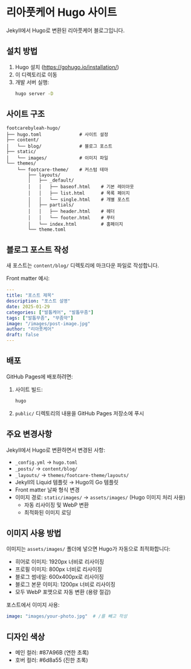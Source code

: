 # 리아풋케어 Hugo 사이트

Jekyll에서 Hugo로 변환된 리아풋케어 블로그입니다.

## 설치 방법

1. Hugo 설치 (https://gohugo.io/installation/)
2. 이 디렉토리로 이동
3. 개발 서버 실행:
   ```bash
   hugo server -D
   ```

## 사이트 구조

```
footcarebyleah-hugo/
├── hugo.toml              # 사이트 설정
├── content/
│   └── blog/              # 블로그 포스트
├── static/
│   └── images/            # 이미지 파일
└── themes/
    └── footcare-theme/    # 커스텀 테마
        ├── layouts/
        │   ├── _default/
        │   │   ├── baseof.html    # 기본 레이아웃
        │   │   ├── list.html      # 목록 페이지
        │   │   └── single.html    # 개별 포스트
        │   ├── partials/
        │   │   ├── header.html    # 헤더
        │   │   └── footer.html    # 푸터
        │   └── index.html         # 홈페이지
        └── theme.toml
```

## 블로그 포스트 작성

새 포스트는 `content/blog/` 디렉토리에 마크다운 파일로 작성합니다.

Front matter 예시:
```yaml
---
title: "포스트 제목"
description: "포스트 설명"
date: 2025-01-29
categories: ["발톱케어", "발톱무좀"]
tags: ["발톱무좀", "무좀약"]
image: "/images/post-image.jpg"
author: "리아풋케어"
draft: false
---
```

## 배포

GitHub Pages에 배포하려면:

1. 사이트 빌드:
   ```bash
   hugo
   ```

2. `public/` 디렉토리의 내용을 GitHub Pages 저장소에 푸시

## 주요 변경사항

Jekyll에서 Hugo로 변환하면서 변경된 사항:

- `_config.yml` → `hugo.toml`
- `_posts/` → `content/blog/`
- `_layouts/` → `themes/footcare-theme/layouts/`
- Jekyll의 Liquid 템플릿 → Hugo의 Go 템플릿
- Front matter 날짜 형식 변경
- 이미지 경로: `static/images/` → `assets/images/` (Hugo 이미지 처리 사용)
  - 자동 리사이징 및 WebP 변환
  - 최적화된 이미지 로딩

## 이미지 사용 방법

이미지는 `assets/images/` 폴더에 넣으면 Hugo가 자동으로 최적화합니다:

- 히어로 이미지: 1920px 너비로 리사이징
- 프로필 이미지: 800px 너비로 리사이징  
- 블로그 썸네일: 600x400px로 리사이징
- 블로그 본문 이미지: 1200px 너비로 리사이징
- 모두 WebP 포맷으로 자동 변환 (용량 절감)

포스트에서 이미지 사용:
```yaml
image: "images/your-photo.jpg"  # /를 빼고 작성
```

## 디자인 색상

- 메인 컬러: #87A96B (연한 초록)
- 호버 컬러: #6d8a55 (진한 초록)
